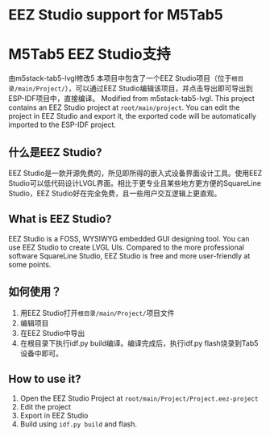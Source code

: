 # EEZ Studio support for M5Tab5
# M5Tab5 EEZ Studio支持
由m5stack-tab5-lvgl修改5
本项目中包含了一个EEZ Studio项目（位于`根目录/main/Project/`），可以通过EEZ Studio编辑该项目，并点击导出即可导出到ESP-IDF项目中，直接编译。
Modified from m5stack-tab5-lvgl. This project contains an EEZ Studio project at `root/main/project`. You can edit the project in EEZ Studio and export it, the exported code will be automatically imported to the ESP-IDF project.

## 什么是EEZ Studio?
EEZ Studio是一款开源免费的，所见即所得的嵌入式设备界面设计工具。使用EEZ Studio可以低代码设计LVGL界面。相比于更专业且某些地方更方便的SquareLine Studio，EEZ Studio好在完全免费，且一些用户交互逻辑上更直观。
## What is EEZ Studio?
EEZ Studio is a FOSS, WYSIWYG embedded GUI designing tool. You can use EEZ Studio to create LVGL UIs. Compared to the more professional software SquareLine Studio, EEZ Studio is free and more user-friendly at some points.

## 如何使用？
1. 用EEZ Studio打开`根目录/main/Project/`项目文件
2. 编辑项目
3. 在EEZ Studio中导出
4. 在根目录下执行idf.py build编译。编译完成后，执行idf.py flash烧录到Tab5设备中即可。
## How to use it?
1. Open the EEZ Studio Project at `root/main/Project/Project.eez-project`
2. Edit the project
3. Export in EEZ Studio
4. Build using `idf.py build` and flash.